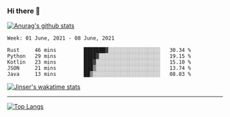### Hi there 👋

[![Anurag's github stats](https://github-readme-stats.vercel.app/api?username=jinserrr&show_icons=true)](https://github.com/anuraghazra/github-readme-stats)


<!--START_SECTION:waka-->
```text
Week: 01 June, 2021 - 08 June, 2021

Rust     46 mins         ███████▓░░░░░░░░░░░░░░░░░   30.34 % 
Python   29 mins         ████▓░░░░░░░░░░░░░░░░░░░░   19.15 % 
Kotlin   23 mins         ███▓░░░░░░░░░░░░░░░░░░░░░   15.10 % 
JSON     21 mins         ███▒░░░░░░░░░░░░░░░░░░░░░   13.74 % 
Java     13 mins         ██▒░░░░░░░░░░░░░░░░░░░░░░   08.83 % 
```
<!--END_SECTION:waka-->

[![Jinser's wakatime stats](https://github-readme-stats.vercel.app/api/wakatime?username=jinser)](https://github.com/anuraghazra/github-readme-stats)

***

[![Top Langs](https://github-readme-stats.vercel.app/api/top-langs/?username=jinserrr)](https://github.com/anuraghazra/github-readme-stats)
